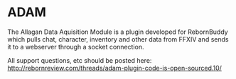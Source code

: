 # ADAM
The Allagan Data Aquisition Module is a plugin developed for RebornBuddy which pulls chat, character, inventory and other data from FFXIV and sends it to a webserver through a socket connection.

All support questions, etc should be posted here: http://rebornreview.com/threads/adam-plugin-code-is-open-sourced.10/
